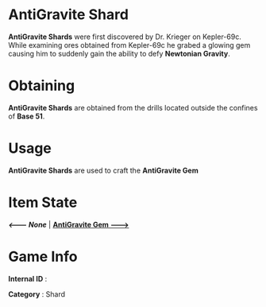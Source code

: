 # AntiGravite Shard

**AntiGravite Shards** were first discovered by Dr. Krieger on Kepler-69c. While examining ores obtained from Kepler-69c he grabed a glowing gem causing him to suddenly gain the ability to defy **Newtonian Gravity**.

# Obtaining

**AntiGravite Shards** are obtained from the drills located outside the confines of **Base 51**.

# Usage

**AntiGravite Shards** are used to craft the **AntiGravite Gem**

# Item State

***<--- None***       | [**AntiGravite Gem --->**](https://github.com/AlphaMC0/Lone-Martian/blob/main/Gems/AntiGravite%20Gem.md)

# Game Info

**Internal ID** : 

**Category** : Shard
